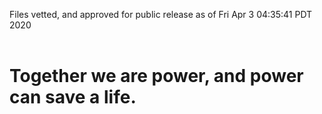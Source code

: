 Files vetted, and approved for public release as of Fri Apr  3 04:35:41 PDT 2020<br><br><h1>Together we are power, and power can save a life.</h1>
